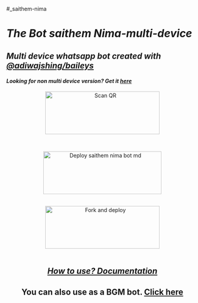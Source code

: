 #_saithem-nima
# _The Bot saithem Nima-multi-device_
## _Multi device whatsapp bot created with [@adiwajshing/baileys](https://github.com/budhminanimsara/Saithem-nima/edit/main/README.md)_
#### _Looking for non multi device version? Get it [here](https://github.com/budhminanimsara/Saithem-nima/edit/main/README.md-legacy)_

<div align="center">
  
<a href="https://.saithem nima.xyz/"><img align="center" src="https://i.imgur.com/lLgFrTQ.png" alt="Scan QR" height="112" width="300" /></a>
<br>
<div>
<br>
  
<a href="https://nimsara-network.vercel.app/api/deploy-md" target="blank"><img align="center" src="https://i.imgur.com/gtK4XLX.png" alt="Deploy saithem nima bot md" height="112" width="310" /></a>
  <div>
<br>
<a href="https://github.com/saithem nima-ind/whatsapp-bot/fork"><img align="center" src="https://i.imgur.com/rM1IC4u.png" alt="Fork and deploy" height="112" width="300" /></a>
<div>
  <br>

## _[How to use? Documentation](https://github.com/saithem-nima-md/wiki/Nimsara/Documentation)_

## You can also use as a BGM bot. [Click here](https://github.com/budhminanimsara/Saithem-nima/edit/main/README.md)
